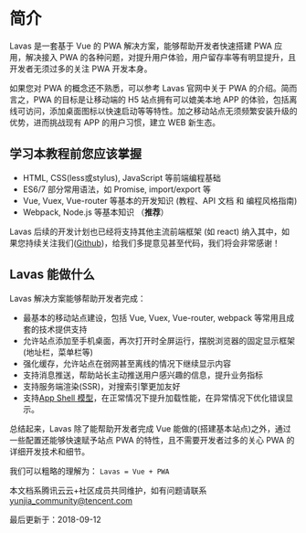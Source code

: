 # 简介

Lavas 是一套基于 Vue 的 PWA 解决方案，能够帮助开发者快速搭建 PWA 应用，解决接入 PWA 的各种问题，对提升用户体验，用户留存率等有明显提升，且开发者无须过多的关注 PWA 开发本身。

如果您对 PWA 的概念还不熟悉，可以参考 Lavas 官网中关于 PWA 的介绍。简而言之，PWA 的目标是让移动端的 H5 站点拥有可以媲美本地 APP 的体验，包括离线可访问，添加桌面图标以快速启动等等特性。加之移动站点无须频繁安装升级的优势，进而挑战现有 APP 的用户习惯，建立 WEB 新生态。

## 学习本教程前您应该掌握

- HTML, CSS(less或stylus), JavaScript 等前端编程基础
- ES6/7 部分常用语法，如 Promise, import/export 等
- Vue, Vuex, Vue-router 等基本的开发知识 (教程、API 文档 和 编程风格指南)
- Webpack, Node.js 等基本知识 （**推荐**）

Lavas 后续的开发计划也已经将支持其他主流前端框架 (如 react) 纳入其中，如果您持续关注我们([Github](https://github.com/lavas-project/lavas))，给我们多提意见甚至代码，我们将会非常感谢！

## Lavas 能做什么

Lavas 解决方案能够帮助开发者完成：

- 最基本的移动站点建设，包括 Vue, Vuex, Vue-router, webpack 等常用且成套的技术提供支持
- 允许站点添加至手机桌面，再次打开时全屏运行，摆脱浏览器的固定显示框架(地址栏，菜单栏等)
- 强化缓存，允许站点在弱网甚至离线的情况下继续显示内容
- 支持消息推送，帮助站长主动推送用户感兴趣的信息，提升业务指标
- 支持服务端渲染(SSR)，对搜索引擎更加友好
- 支持[App Shell 模型](https://lavas.baidu.com/doc/architecture/the-app-shell-model)，在正常情况下提升加载性能，在异常情况下优化错误显示。

总结起来，Lavas 除了能帮助开发者完成 Vue 能做的(搭建基本站点)之外，通过一些配置还能够快速赋予站点 PWA 的特性，且不需要开发者过多的关心 PWA 的详细开发技术和细节。

我们可以粗略的理解为： `Lavas = Vue + PWA`

本文档系腾讯云云+社区成员共同维护，如有问题请联系 yunjia_community@tencent.com

最后更新于：2018-09-12